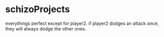# schizoProjects
everythings perfect except for player2.
if player2 dodges an attack once, they will always dodge the other ones.